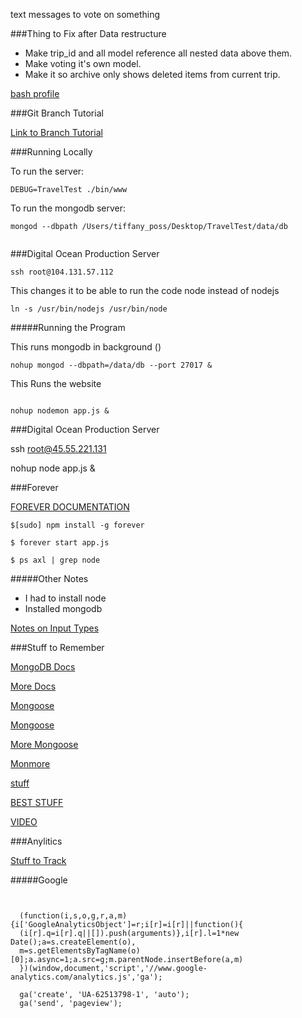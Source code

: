 text messages to vote on something


###Thing to Fix after Data restructure

* Make trip_id and all model reference all nested data above them.
* Make voting it's own model.
* Make it so archive only shows deleted items from current trip.


[bash profile](http://www.moncefbelyamani.com/create-aliases-in-bash-profile-to-assign-shortcuts-for-common-terminal-commands/)



###Git Branch Tutorial

[Link to Branch Tutorial](https://www.atlassian.com/git/tutorials/using-branches)

###Running Locally

To run the server:

```
DEBUG=TravelTest ./bin/www

```

To run the mongodb server:

```
mongod --dbpath /Users/tiffany_poss/Desktop/TravelTest/data/db


```


###Digital Ocean Production Server

```
ssh root@104.131.57.112

```
This changes it to be able to run the code node instead of nodejs

```
ln -s /usr/bin/nodejs /usr/bin/node

```

#####Running the Program

This runs mongodb in background ()

```
nohup mongod --dbpath=/data/db --port 27017 &

```

This Runs the website

```

nohup nodemon app.js &

```



###Digital Ocean Production Server

ssh root@45.55.221.131



nohup node app.js &



###Forever

[FOREVER DOCUMENTATION](http://blog.nodejitsu.com/keep-a-nodejs-server-up-with-forever/)


```
$[sudo] npm install -g forever

```

```
$ forever start app.js

```

```
$ ps axl | grep node

```



#####Other Notes

* I had to install node
* Installed mongodb

[Notes on Input Types](http://www.w3schools.com/html/html_form_input_types.asp)



###Stuff to Remember


[MongoDB Docs](http://docs.mongodb.org/manual/core/crud-introduction/)

[More Docs](http://docs.mongodb.org/manual/reference/glossary/#term-collection)

[Mongoose](http://mongoosejs.com/docs/index.html)

[Mongoose](http://mongoosejs.com/docs/guide.html)

[More Mongoose](http://mongoosejs.com/docs/index.html)

[Monmore](http://mongoosejs.com/docs/guide.html)

[stuff](https://github.com/Automattic/mongoose)

[BEST STUFF](http://adrianmejia.com/blog/2014/10/01/creating-a-restful-api-tutorial-with-nodejs-and-mongodb/)

[VIDEO](https://www.youtube.com/watch?v=5e1NEdfs4is)





###Anylitics

[Stuff to Track](http://flippa.com/blog/5-key-metrics-to-always-track-in-your-web-analytics/)


#####Google
```


  (function(i,s,o,g,r,a,m){i['GoogleAnalyticsObject']=r;i[r]=i[r]||function(){
  (i[r].q=i[r].q||[]).push(arguments)},i[r].l=1*new Date();a=s.createElement(o),
  m=s.getElementsByTagName(o)[0];a.async=1;a.src=g;m.parentNode.insertBefore(a,m)
  })(window,document,'script','//www.google-analytics.com/analytics.js','ga');

  ga('create', 'UA-62513798-1', 'auto');
  ga('send', 'pageview');




```